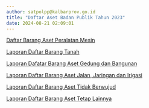 ```yaml
---
author: satpolpp@kalbarprov.go.id
title: "Daftar Aset Badan Publik Tahun 2023"
date: 2024-08-21 02:09:01
---
```

<p><a href="/file/AFITtmZfYfSmYRrBoVWr.pdf">Daftar Barang Aset Peralatan Mesin</a></p>

<p><a href="/file/2Mucs5RAp0RIa8VFCooq.pdf">Laporan Daftar Barang Tanah</a></p>

<p><a href="/file/lN9nC9jKrMXTw4012yM0.pdf">Laporan Dafatar Barang Aset Gedung dan Bangunan</a></p>

<p><a href="/file/euh8R0dOYxkfSJ1atsAy.pdf">Laporan Daftar Barang Aset Jalan, Jaringan dan Irigasi</a></p>

<p><a href="/file/Qam18KFYcAIvVHGR5QdQ.pdf">Laporan Daftar Barang Aset Tidak Berwujud</a></p>

<p><a href="/file/GepKuLxKmQXDGdTMzD4E.pdf">Laporan Daftar Barang Aset Tetap Lainnya</a></p>
